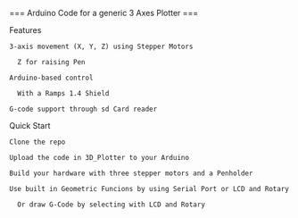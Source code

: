=== Arduino Code for a generic 3 Axes Plotter ===

Features

    3-axis movement (X, Y, Z) using Stepper Motors
    
      Z for raising Pen
      
    Arduino-based control
    
      With a Ramps 1.4 Shield
      
    G-code support through sd Card reader

Quick Start

    Clone the repo
    
    Upload the code in 3D_Plotter to your Arduino
    
    Build your hardware with three stepper motors and a Penholder
    
    Use built in Geometric Funcions by using Serial Port or LCD and Rotary
    
      Or draw G-Code by selecting with LCD and Rotary

